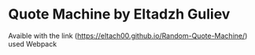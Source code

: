 # Quote Machine by Eltadzh Guliev
Avaible with the link (https://eltach00.github.io/Random-Quote-Machine/)
used Webpack
